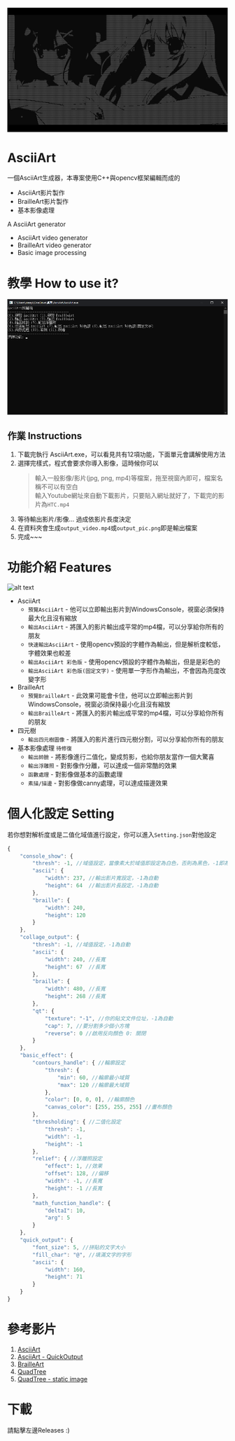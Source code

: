 ![alt text](https://github.com/creeper531100/Ascii_Art/blob/master/%E4%BB%8B%E7%B4%B9/title.png?raw=true)
# AsciiArt
一個AsciiArt生成器，本專案使用C++與opencv框架編輯而成的<br>
- AsciiArt影片製作<br>
- BrailleArt影片製作<br>
- 基本影像處理<br>

A AsciiArt generator<br>
- AsciiArt video generator
- BrailleArt video generator
- Basic image processing

# 教學 How to use it?
![alt text](https://github.com/creeper531100/Ascii_Art/blob/master/%E4%BB%8B%E7%B4%B9/main.png?raw=true)<br>
## 作業 Instructions
  1. 下載完執行 AsciiArt.exe，可以看見共有12項功能，下面單元會講解使用方法<br>
  2. 選擇完樣式，程式會要求你導入影像，這時候你可以<br>
      > 輸入一般影像/影片(jpg, png, mp4)等檔案，拖至視窗內即可，檔案名稱不可以有空白<br>
      > 輸入Youtube網址來自動下載影片，只要貼入網址就好了，下載完的影片為`HTC.mp4`<br>
  3. 等待輸出影片/影像... 過成依影片長度決定
  4. 在資料夾會生成`output_video.mp4`或`output_pic.png`即是輸出檔案
  5. 完成~~~

# 功能介紹 Features
![alt text](https://github.com/creeper531100/Ascii_Art/blob/master/%E4%BB%8B%E7%B4%B9/colordef.png?raw=true)<br>
* AsciiArt
  * `預覽AsciiArt` - 他可以立即輸出影片到WindowsConsole，視窗必須保持最大化且沒有縮放
  * `輸出AsciiArt` - 將匯入的影片輸出成平常的mp4檔，可以分享給你所有的朋友
  * `快速輸出AsciiArt` - 使用opencv預設的字體作為輸出，但是解析度較低，字體效果也較差
  * `輸出AsciiArt 彩色版` - 使用opencv預設的字體作為輸出，但是是彩色的
  * `輸出AsciiArt 彩色版(固定文字)` - 使用單一字形作為輸出，不會因為亮度改變字形
* BrailleArt
  * `預覽BrailleArt` - 此效果可能會卡住，他可以立即輸出影片到WindowsConsole，視窗必須保持最小化且沒有縮放
  * `輸出BrailleArt` - 將匯入的影片輸出成平常的mp4檔，可以分享給你所有的朋友
* 四元樹
  * `輸出四元樹圖像` - 將匯入的影片進行四元樹分割，可以分享給你所有的朋友
* 基本影像處理 `待修復`
  * `輸出帥臉` - 將影像進行二值化，變成剪影，也給你朋友當作一個大驚喜
  * `輸出浮雕照` - 對影像作分離，可以達成一個非常酷的效果
  * `函數處理` - 對影像做基本的函數處理
  * `素描/描邊` - 對影像做canny處理，可以達成描邊效果
# 個人化設定 Setting
若你想對解析度或是二值化域值進行設定，你可以進入`Setting.json`對他設定<br>
```javascript
{
	"console_show": {
		"thresh": -1, //域值設定，當像素大於域值即設定為白色，否則為黑色，-1即為自動
		"ascii": {
			"width": 237, //輸出影片寬設定，-1為自動
			"height": 64  //輸出影片長設定，-1為自動
		},
		"braille": {
			"width": 240,
			"height": 120
		}
	},
	"collage_output": {
		"thresh": -1, //域值設定，-1為自動
		"ascii": {
			"width": 240, //長寬
			"height": 67  //長寬
		},
		"braille": {
			"width": 480, //長寬
			"height": 268 //長寬
		},
		"qt": {
			"texture": "-1", //你的貼文文件位址，-1為自動
			"cap": 7, //要分割多少個小方塊
			"reverse": 0 //啟用反向顏色 0: 關閉
		}
	},
	"basic_effect": {
		"contours_handle": { //輪廓設定
			"thresh": {
				"min": 60, //輪廓最小域質
				"max": 120 //輪廓最大域質
			},
			"color": [0, 0, 0], //輪廓顏色
			"canvas_color": [255, 255, 255] //畫布顏色
		},
		"thresholding": { //二值化設定
			"thresh": -1,
			"width": -1,
			"height": -1
		},
		"relief": { //浮雕照設定
			"effect": 1, //效果
			"offset": 128, //偏移
			"width": -1, //長寬
			"height": -1 //長寬
		},
		"math_function_handle": {
			"deltaI": 10,
			"arg": 5
		}
	},
	"quick_output": {
		"font_size": 5, //拼貼的文字大小
		"fill_char": "@", //填滿文字的字形
		"ascii": {
			"width": 160,
			"height": 71
		}
	}
}
```
# 參考影片
1. [AsciiArt](https://youtu.be/8WSQcTy1UYM)
2. [AsciiArt - QuickOutput](https://youtu.be/o5iKn05nuLc)
3. [BrailleArt](https://youtu.be/fds8-M9iK8I)
4. [QuadTree](https://youtu.be/n1y7JL6NfS8)
5. [QuadTree - static image](https://youtu.be/Gbx0jPiPlQA)
# 下載
請點擊左邊Releases :)
